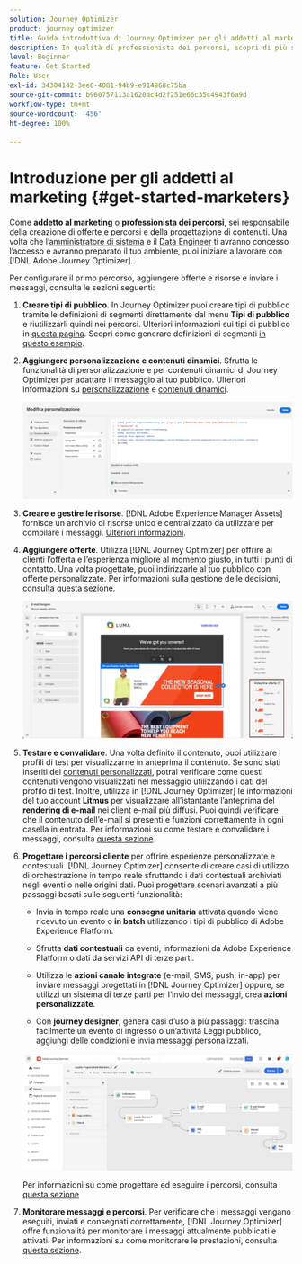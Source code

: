 ```yaml
---
solution: Journey Optimizer
product: journey optimizer
title: Guida introduttiva di Journey Optimizer per gli addetti al marketing
description: In qualità di professionista dei percorsi, scopri di più su come utilizzare Journey Optimizer
level: Beginner
feature: Get Started
Role: User
exl-id: 34304142-3ee8-4081-94b9-e914968c75ba
source-git-commit: b960757113a1620ac4d2f251e66c35c4943f6a9d
workflow-type: tm+mt
source-wordcount: '456'
ht-degree: 100%

---
```


# Introduzione per gli addetti al marketing {#get-started-marketers}

Come **addetto al marketing** o **professionista dei percorsi**, sei responsabile della creazione di offerte e percorsi e della progettazione di contenuti. Una volta che l’[amministratore di sistema](administrator.md) e il [Data Engineer](data-engineer.md) ti avranno concesso l’accesso e avranno preparato il tuo ambiente, puoi iniziare a lavorare con [!DNL Adobe Journey Optimizer].

Per configurare il primo percorso, aggiungere offerte e risorse e inviare i messaggi, consulta le sezioni seguenti:

1. **Creare tipi di pubblico**. In Journey Optimizer puoi creare tipi di pubblico tramite le definizioni di segmenti direttamente dal menu **Tipi di pubblico** e riutilizzarli quindi nei percorsi.  Ulteriori informazioni sui tipi di pubblico in [questa pagina](../../audience/about-audiences.md). Scopri come generare definizioni di segmenti [in questo esempio](../../audience/creating-a-segment-definition.md).

1. **Aggiungere personalizzazione e contenuti dinamici**. Sfrutta le funzionalità di personalizzazione e per contenuti dinamici di Journey Optimizer per adattare il messaggio al tuo pubblico. Ulteriori informazioni su [personalizzazione](../../personalization/personalize.md) e [contenuti dinamici](../../personalization/get-started-dynamic-content.md).

   ![](../assets/perso_ee2.png)

1. **Creare e gestire le risorse**. [!DNL Adobe Experience Manager Assets] fornisce un archivio di risorse unico e centralizzato da utilizzare per compilare i messaggi. [Ulteriori informazioni](../../content-management/assets.md).

1. **Aggiungere offerte**. Utilizza [!DNL Journey Optimizer] per offrire ai clienti l’offerta e l’esperienza migliore al momento giusto, in tutti i punti di contatto. Una volta progettate, puoi indirizzarle al tuo pubblico con offerte personalizzate. Per informazioni sulla gestione delle decisioni, consulta [questa sezione](../../offers/get-started/starting-offer-decisioning.md).

   ![](../assets/offers-e2e-offers-displayed.png)

1. **Testare e convalidare**. Una volta definito il contenuto, puoi utilizzare i profili di test per visualizzarne in anteprima il contenuto. Se sono stati inseriti dei [contenuti personalizzati](../../personalization/personalize.md), potrai verificare come questi contenuti vengono visualizzati nel messaggio utilizzando i dati del profilo di test. Inoltre, utilizza in [!DNL Journey Optimizer] le informazioni del tuo account **Litmus** per visualizzare all’istantante l’anteprima del **rendering di e-mail** nei client e-mail più diffusi. Puoi quindi verificare che il contenuto dell’e-mail si presenti e funzioni correttamente in ogni casella in entrata. Per informazioni su come testare e convalidare i messaggi, consulta [questa sezione](../../content-management/preview-test.md).

1. **Progettare i percorsi cliente** per offrire esperienze personalizzate e contestuali. [!DNL Journey Optimizer] consente di creare casi di utilizzo di orchestrazione in tempo reale sfruttando i dati contestuali archiviati negli eventi o nelle origini dati. Puoi progettare scenari avanzati a più passaggi basati sulle seguenti funzionalità:

   * Invia in tempo reale una **consegna unitaria** attivata quando viene ricevuto un evento o **in batch** utilizzando i tipi di pubblico di Adobe Experience Platform.

   * Sfrutta **dati contestuali** da eventi, informazioni da Adobe Experience Platform o dati da servizi API di terze parti.

   * Utilizza le **azioni canale integrate** (e-mail, SMS, push, in-app) per inviare messaggi progettati in [!DNL Journey Optimizer] oppure, se utilizzi un sistema di terze parti per l’invio dei messaggi, crea **azioni personalizzate**.

   * Con **journey designer**, genera casi d’uso a più passaggi: trascina facilmente un evento di ingresso o un’attività Leggi pubblico, aggiungi delle condizioni e invia messaggi personalizzati.

   ![](../assets/journey-design.png)

   Per informazioni su come progettare ed eseguire i percorsi, consulta [questa sezione](../../building-journeys/journey-gs.md)

1. **Monitorare messaggi e percorsi**. Per verificare che i messaggi vengano eseguiti, inviati e consegnati correttamente, [!DNL Journey Optimizer] offre funzionalità per monitorare i messaggi attualmente pubblicati e attivati. Per informazioni su come monitorare le prestazioni, consulta [questa sezione](../../reports/global-report.md).
